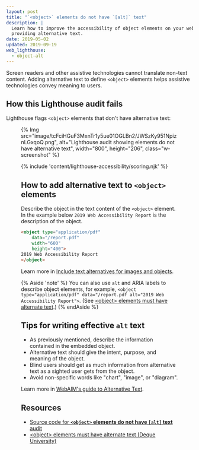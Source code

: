 ```yaml
---
layout: post
title: "`<object>` elements do not have `[alt]` text"
description: |
  Learn how to improve the accessibility of object elements on your web page by
  providing alternative text.
date: 2019-05-02
updated: 2019-09-19
web_lighthouse:
  - object-alt
---
```


Screen readers and other assistive technologies cannot translate non-text content.
Adding alternative text to define `<object>` elements helps
assistive technologies convey meaning to users.

## How this Lighthouse audit fails

Lighthouse flags `<object>` elements that don't have alternative text:

<!--
***Todo*** Rob's docs in accessibility recommend describing objects in the inner text.
But the Lighthouse audit implies that it is checking for `alt` text.
Need to check how this audit fails.
Also need to talk with Rob the slight inconsistencies between
Rob's doc, the audit, and recommendations in deque docs.
-->
<figure class="w-figure">
  {% Img src="image/tcFciHGuF3MxnTr1y5ue01OGLBn2/JWSzKy951NpiznLGxqoQ.png", alt="Lighthouse audit showing <object> elements do not have alternative text", width="800", height="206", class="w-screenshot" %}
</figure>

{% include 'content/lighthouse-accessibility/scoring.njk' %}

## How to add alternative text to `<object>` elements

Describe the object in the text content of the `<object>` element.
In the example below `2019 Web Accessibility Report` is the description
of the object.

```html
<object type="application/pdf"
    data="/report.pdf"
    width="600"
    height="400">
2019 Web Accessibility Report
</object>
```

Learn more in [Include text alternatives for images and objects](/labels-and-text-alternatives#include-text-alternatives-for-images-and-objects).

{% Aside 'note' %}
You can also use `alt` and ARIA labels to describe object elements,
for example,
`<object type="application/pdf" data="/report.pdf alt="2019 Web Accessibility Report">`.
(See [&lt;object> elements must have alternate text](https://dequeuniversity.com/rules/axe/3.3/object-alt).)
{% endAside %}

## Tips for writing effective `alt` text

- As previously mentioned, describe the information contained in the embedded object.
- Alternative text should give the intent, purpose, and meaning of the object.
- Blind users should get as much information from alternative text as a sighted user gets from the object.
- Avoid non-specific words like "chart", "image", or "diagram".

Learn more in
[WebAIM's guide to Alternative Text](https://webaim.org/techniques/alttext/).

## Resources

- [Source code for **`<object>` elements do not have `[alt]` text** audit](https://github.com/GoogleChrome/lighthouse/blob/master/lighthouse-core/audits/accessibility/object-alt.js)
- [&lt;object> elements must have alternate text (Deque University)](https://dequeuniversity.com/rules/axe/3.3/object-alt)
